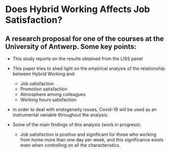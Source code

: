 # Does Hybrid Working Affects Job Satisfaction?

## A research proposal for one of the courses at the University of Antwerp. Some key points:

- This study reports on the results obtained from the LISS panel

- This paper tries to shed light on the empirical analysis of the relationship between Hybrid Working and:
    - Job satisfaction
    - Promotion satisfaction
    - Atmosphere among colleagues
    - Working hours satisfaction

- In order to deal with endogeneity issues, Covid-19 will be used as an instrumental variable throughout the analysis.

- Some of the main findings of this analysis (work in progress):
    - Job satisfaction is positive and significant for those who working from home more than one day per week, and this significance exists even when controlling on all the characteristics.